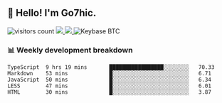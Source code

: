 ## 👋 Hello! I'm Go7hic.

 ![visitors count](https://visitors-by-url-pls-dont-use-this-in-your-repo.vercel.app/Go7hic-github-readme)
 <a href="https://twitter.com/Go7hic">
    <img src="https://img.shields.io/badge/-@Go7hic-1ca0f1?style=flat-square&labelColor=1ca0f1&logo=twitter&logoColor=white&link=https://twitter.com/Go7hic">
   <a/>
   <a href="mailto:gtfx0209@gmail.com">
    <img src="https://img.shields.io/badge/-gtfx0209@gmail.com-c14438?style=flat-square&logo=Gmail&logoColor=white&link=mailto:gtfx0209@gmail.com">
   <a/>
    ![Keybase BTC](https://img.shields.io/keybase/btc/Go7hic)
 <!--
🔭 I’m currently working
🌱 I’m currently learning
💬 Ask me about 
📫 How to reach me: 
⚡ Fun fact: 
-->
 <!--
![My Github Stats](https://github-readme-stats.vercel.app/api?username=Go7hic&show_icons=true&count_private=true)

-->

### 📊 Weekly development breakdown
<!--START_SECTION:waka-->
```text
TypeScript  9 hrs 19 mins       █████████████████░░░░░░░░   70.33 
Markdown    53 mins             █░░░░░░░░░░░░░░░░░░░░░░░░   6.71 
JavaScript  50 mins             █░░░░░░░░░░░░░░░░░░░░░░░░   6.34 
LESS        47 mins             █░░░░░░░░░░░░░░░░░░░░░░░░   6.01 
HTML        30 mins             █░░░░░░░░░░░░░░░░░░░░░░░░   3.87
```
<!--END_SECTION:waka-->

